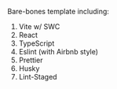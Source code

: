 Bare-bones template including:

1. Vite w/ SWC
2. React
3. TypeScript
4. Eslint (with Airbnb style)
5. Prettier
6. Husky
7. Lint-Staged
